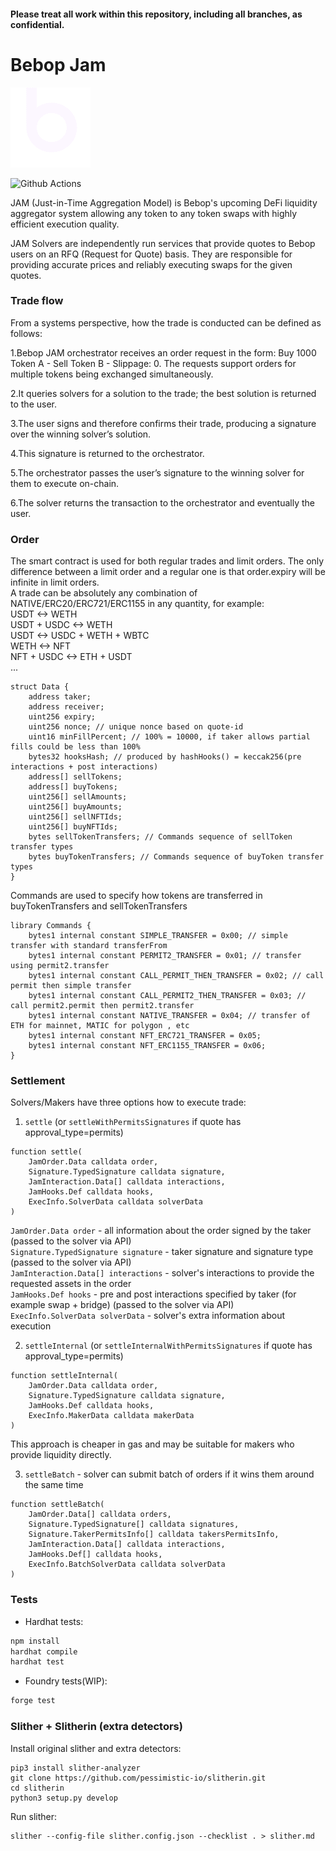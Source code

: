 #### Please treat all work within this repository, including all branches, as confidential.

# Bebop Jam

![Alt text](bebop.gif?raw=true "Title")

![Github Actions](https://github.com/bebop-dex/bebop-jam-contracts/workflows/test/badge.svg)


JAM (Just-in-Time Aggregation Model) is Bebop's upcoming DeFi liquidity aggregator system allowing any token to any token swaps with highly efficient execution quality.

JAM Solvers are independently run services that provide quotes to Bebop users on an RFQ (Request for Quote) basis. They are responsible for providing accurate prices and reliably executing swaps for the given quotes.

### Trade flow
From  a  systems  perspective,  how  the  trade  is conducted can be defined as follows:

1.Bebop  JAM  orchestrator  receives  an  order request in the form: Buy  1000  Token  A  -  Sell  Token  B  - Slippage: 0. The requests support orders for    multiple    tokens    being    exchanged simultaneously.

2.It queries solvers for a solution to the trade; the best solution is returned to the user.

3.The user signs and therefore confirms their trade, producing a signature over the winning solver’s solution.

4.This signature is returned to the orchestrator.

5.The orchestrator passes the user’s signature to the winning solver for them to execute on-chain.

6.The  solver  returns  the  transaction  to  the orchestrator and eventually the user.

### Order
The smart contract is used for both regular trades and limit orders. The only difference between a limit order and a regular one is that order.expiry will be infinite in limit orders. \
A trade can be absolutely any combination of NATIVE/ERC20/ERC721/ERC1155 in any quantity, for example: \
USDT <-> WETH \
USDT + USDC <-> WETH \
USDT <->  USDC + WETH + WBTC \
WETH <-> NFT \
NFT + USDC <-> ETH + USDT \
...
```solidity
struct Data {
    address taker;
    address receiver;
    uint256 expiry;
    uint256 nonce; // unique nonce based on quote-id
    uint16 minFillPercent; // 100% = 10000, if taker allows partial fills could be less than 100%
    bytes32 hooksHash; // produced by hashHooks() = keccak256(pre interactions + post interactions)
    address[] sellTokens;
    address[] buyTokens;
    uint256[] sellAmounts;
    uint256[] buyAmounts;
    uint256[] sellNFTIds;
    uint256[] buyNFTIds;
    bytes sellTokenTransfers; // Commands sequence of sellToken transfer types
    bytes buyTokenTransfers; // Commands sequence of buyToken transfer types
}
```

Commands are used to specify how tokens are transferred in buyTokenTransfers and sellTokenTransfers
```solidity
library Commands {
    bytes1 internal constant SIMPLE_TRANSFER = 0x00; // simple transfer with standard transferFrom
    bytes1 internal constant PERMIT2_TRANSFER = 0x01; // transfer using permit2.transfer
    bytes1 internal constant CALL_PERMIT_THEN_TRANSFER = 0x02; // call permit then simple transfer
    bytes1 internal constant CALL_PERMIT2_THEN_TRANSFER = 0x03; // call permit2.permit then permit2.transfer
    bytes1 internal constant NATIVE_TRANSFER = 0x04; // transfer of ETH for mainnet, MATIC for polygon , etc
    bytes1 internal constant NFT_ERC721_TRANSFER = 0x05;
    bytes1 internal constant NFT_ERC1155_TRANSFER = 0x06;
}
```

### Settlement
Solvers/Makers have three options how to execute trade:
1) `settle` (or `settleWithPermitsSignatures` if quote has approval_type=permits)
```solidity
function settle(
    JamOrder.Data calldata order,
    Signature.TypedSignature calldata signature,
    JamInteraction.Data[] calldata interactions,
    JamHooks.Def calldata hooks,
    ExecInfo.SolverData calldata solverData
)
```
`JamOrder.Data order` - all information about the order signed by the taker (passed to the solver via API) \
`Signature.TypedSignature signature` - taker signature and signature type (passed to the solver via API) \
`JamInteraction.Data[] interactions` - solver's interactions to provide the requested assets in the order \
`JamHooks.Def hooks` - pre and post interactions specified by taker (for example swap + bridge) (passed to the solver via API) \
`ExecInfo.SolverData solverData` - solver's extra information about execution

2) `settleInternal` (or `settleInternalWithPermitsSignatures` if quote has approval_type=permits)
```solidity
function settleInternal(
    JamOrder.Data calldata order,
    Signature.TypedSignature calldata signature,
    JamHooks.Def calldata hooks,
    ExecInfo.MakerData calldata makerData
)
```
This approach is cheaper in gas and may be suitable for makers who provide liquidity directly. 

3) `settleBatch` - solver can submit batch of orders if it wins them around the same time
```solidity
function settleBatch(
    JamOrder.Data[] calldata orders,
    Signature.TypedSignature[] calldata signatures,
    Signature.TakerPermitsInfo[] calldata takersPermitsInfo,
    JamInteraction.Data[] calldata interactions,
    JamHooks.Def[] calldata hooks,
    ExecInfo.BatchSolverData calldata solverData
)
```

### Tests

*  Hardhat tests:
```bash
npm install
hardhat compile
hardhat test
```

 *  Foundry tests(WIP): 
```bash
forge test
```

### Slither + Slitherin (extra detectors)

Install original slither and extra detectors:
```shell
pip3 install slither-analyzer
git clone https://github.com/pessimistic-io/slitherin.git
cd slitherin
python3 setup.py develop
```
Run slither:
```shell
slither --config-file slither.config.json --checklist . > slither.md
```